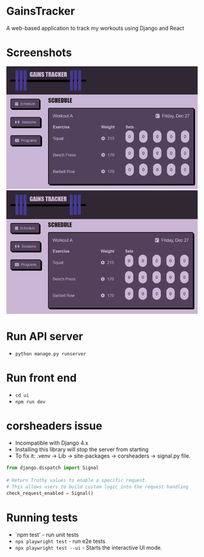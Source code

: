 # GainsTracker

A web-based application to track my workouts using Django and React

# Screenshots

![Schedule Page](screenshots/plum.png)
![Themes](screenshots/themes.gif)

# Run API server

- `python manage.py runserver`

# Run front end

- `cd ui`
- `npm run dev`

# corsheaders issue

- Incompatible with Django 4.x
- Installing this library will stop the server from starting
- To fix it: .venv -> Lib -> site-packages -> corsheaders -> signal.py file.

```py
from django.dispatch import Signal

# Return Truthy values to enable a specific request.
# This allows users to build custom logic into the request handling
check_request_enabled = Signal()
```

# Running tests

- `npm test' - run unit tests
- `npx playwright test` - run e2e tests
- `npx playwright test --ui` - Starts the interactive UI mode.

